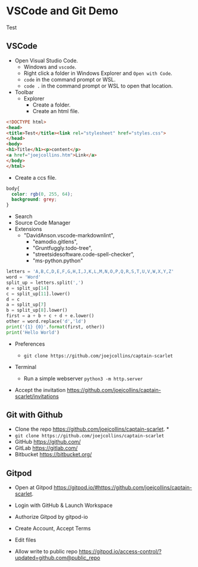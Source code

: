 
# VSCode and Git Demo

Test

## VSCode

* Open Visual Studio Code.
  * Windows and `vscode`.
  * Right click a folder in Windows Explorer and `Open with Code`.
  * `code` in the command prompt or WSL.
  * `code .` in the command prompt or WSL to open that location.
* Toolbar
  * Explorer
    * Create a folder.
    * Create an html file.

```html
<!DOCTYPE html>
<head>
<title>Test</title><link rel="stylesheet" href="styles.css">
</head>
<body>
<h1>Title</h1><p>content</p>
<a href="joejcollins.htm">Link</a>
</body>
</html>
```

* Create a ccs file.

```css
body{
  color: rgb(0, 255, 64);
  background: grey;
}
```

  * Search
  * Source Code Manager
  * Extensions
    * "DavidAnson.vscode-markdownlint",
		* "eamodio.gitlens",
		* "Gruntfuggly.todo-tree",
		* "streetsidesoftware.code-spell-checker",
		* "ms-python.python"

```python
letters = 'A,B,C,D,E,F,G,H,I,J,K,L,M,N,O,P,Q,R,S,T,U,V,W,X,Y,Z'
word = 'Word'
split_up = letters.split(',')
e = split_up[14]
c = split_up[11].lower()
d = c
a = split_up[7]
b = split_up[8].lower()
first = a + b + c + d + e.lower()
other = word.replace('d','ld')
print('{1} {0}'.format(first, other))
print('Hello World')
```

* Preferences
  * `git clone https://github.com/joejcollins/captain-scarlet`

* Terminal
  * Run a simple webserver `python3 -m http.server`

* Accept the invitation <https://github.com/joejcollins/captain-scarlet/invitations>

## Git with Github

* Clone the repo <https://github.com/joejcollins/captain-scarlet>.
  *
* `git clone https://github.com/joejcollins/captain-scarlet`
* GitHub <https://github.com/>
* GitLab <https://gitlab.com/>
* Bitbucket <https://bitbucket.org/>

## Gitpod 

* Open at Gitpod <https://gitpod.io/#https://github.com/joejcollins/captain-scarlet>.
* Login with GitHub & Launch Workspace
* Authorize Gitpod by gitpod-io
* Create Account, Accept Terms

* Edit files

* Allow write to public repo https://gitpod.io/access-control/?updated=github.com@public_repo
